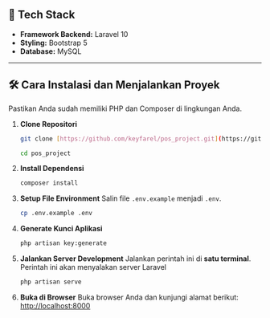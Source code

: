 ## 🚀 Tech Stack

- **Framework Backend:** Laravel 10
- **Styling:** Bootstrap 5
- **Database:** MySQL

---

## 🛠️ Cara Instalasi dan Menjalankan Proyek

Pastikan Anda sudah memiliki PHP dan Composer di lingkungan Anda.

1. **Clone Repositori**
   ```bash
   git clone [https://github.com/keyfarel/pos_project.git](https://github.com/keyfarel/compfest-sea-submission.git)
   ```

    ```bash
   cd pos_project
   ```

2. **Install Dependensi**
   ```bash
   composer install
   ```

3. **Setup File Environment**
   Salin file `.env.example` menjadi `.env`.
   ```bash
   cp .env.example .env
   ```

4. **Generate Kunci Aplikasi**
   ```bash
   php artisan key:generate
   ```

5. **Jalankan Server Development**
   Jalankan perintah ini di **satu terminal**. Perintah ini akan menyalakan server Laravel
   ```bash
   php artisan serve 
   ```

6. **Buka di Browser**
   Buka browser Anda dan kunjungi alamat berikut:
   [http://localhost:8000](http://localhost:8000)
